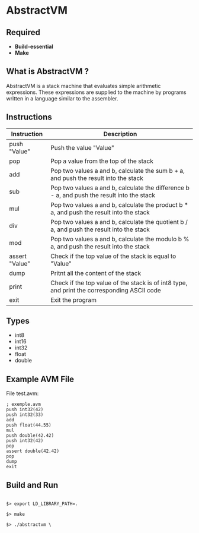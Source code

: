 # AbstractVM
## Required
- **Build-essential**
- **Make**

## What is AbstractVM ?

AbstractVM is a stack machine that evaluates simple arithmetic expressions. These expressions are supplied to the machine by programs written in a language similar to the assembler.

## Instructions

| Instruction          |  Description                                                                                             |
| -------------------- | -------------------------------------------------------------------------------------------------------- |
| push "Value"         | Push the value "Value"                                                                                   |
| pop                  | Pop a value from the top of the stack                                                                    |
| add                  | Pop two values a and b, calculate the sum b + a, and push the result into the stack                      |
| sub                  | Pop two values a and b, calculate the difference b - a, and push the result into the stack               |
| mul                  | Pop two values a and b, calculate the product b * a, and push the result into the stack                  |
| div                  | Pop two values a and b, calculate the quotient b / a, and push the result into the stack                 |
| mod                  | Pop two values a and b, calculate the modulo b % a, and push the result into the stack                   |
| assert "Value"       | Check if the top value of the stack is equal to "Value"                                                  |
| dump                 | Pritnt all the content of the stack                                                                      |
| print                | Check if the top value of the stack is of int8 type, and print the corresponding ASCII code              |
| exit                 | Exit the program                                                                                         |

## Types
- int8
- int16
- int32
- float
- double

## Example AVM File
File test.avm:
```
; exemple.avm
push int32(42)
push int32(33)
add
push float(44.55)
mul
push double(42.42)
push int32(42)
pop
assert double(42.42)
pop
dump
exit
```

## Build and Run
<code>
$> export LD_LIBRARY_PATH=.
</code>
<code>
$> make
</code>
<code>
$> ./abstractvm \<file.avm\>
</code>
